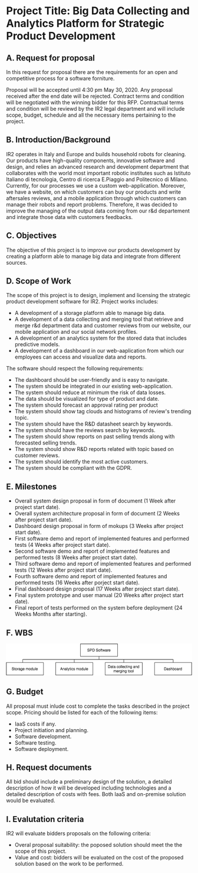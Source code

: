 # Project Title: Big Data Collecting and Analytics Platform for Strategic Product Development

## A. Request for proposal
In this request for proposal there are the requirements for an open and competitive process for a software forniture.

Proposal will be accepted until 4:30 pm May 30, 2020. Any proposal received after the end date will be rejected. Contract terms and condition will be negotiated with the winning bidder for this RFP. Contractual terms and condition will be reviewd by the IR2 legal department and will include scope, budget, schedule and all the necessary items pertaining to the project.

## B. Introduction/Background
IR2 operates in Italy and Europe and builds household robots for cleaning. Our products have high-quality components, innovative software and design, and relies an advanced research and development department that collaborates with the world most important robotic institutes such as Istituto Italiano di tecnologia, Centro di ricerca E.Piaggio and Politecnico di Milano. Currently, for our processes we use a custom web-application. Moreover, we have a website, on which customers can buy our products and write aftersales reviews, and a mobile application through which customers can manage their robots and report problems. Therefore, it was decided to improve the managing of the output data coming from our r&d departement and integrate those data with customers feedbacks. 

## C. Objectives
The objective of this project is to improve our products development by creating a platform able to manage big data and integrate from different sources.

## D. Scope of Work
The scope of this project is to design, implement and licensing the strategic product development software for IR2. Project works includes:
- A development of a storage platform able to manage big data.
- A development of a data collecting and merging tool that retrieve and merge r&d department data and customer reviews from our website, our mobile application and our social network profiles.
- A development of an analytics system for the stored data that includes predictive models.
- A development of a dashboard in our web-aaplication from which our employees can access and visualize data and reports.

The software should respect the following requirements:
- The dashboard should be user-friendly and is easy to navigate.
- The system should be integrated in our existing web-application.
- The system should reduce at minimum the risk of data losses.
- The data should be visualized for type of product and date.
- The system should forecast an approval rating per product
- The system should show tag clouds and histograms of review's trending topic. 
- The system should have the R&D datasheet search by keywords.
- The system should have the reviews search by keywords. 
- The system should show reports on past selling trends along with forecasted selling trends.
- The system should show R&D reports related with topic based on customer reviews.
- The system should identify the most active customers.
- The system should be compliant with the GDPR.

## E. Milestones
- Overall system design proposal in form of document (1 Week after project start date).
- Overall system architecture proposal in form of document (2 Weeks after project start date).
- Dashboard design proposal in form of mokups (3 Weeks after project start date).
- First software demo and report of implemented features and performed tests (4 Weeks after project start date).
- Second software demo and report of implemented features and performed tests (8 Weeks after project start date).
- Third software demo and report of implemented features and performed tests (12 Weeks after project start date).
- Fourth software demo and report of implemented features and performed tests (16 Weeks after porject start date).
- Final dashboard design proposal (17 Weeks after project start date).
- Final system prototype and user manual (20 Weeks after project start date).
- Final report of tests performed on the system before deployment (24 Weeks Months after starting).

## F. WBS

![WBS](./WBS.png)

## G. Budget
All proposal must inlude cost to complete the tasks described in the project scope. Pricing should be listed for each of the following items:
- IaaS costs if any.
- Project initiation and planning.
- Software development.
- Software testing.
- Software deployment.

## H. Request documents
All bid should include a preliminary design of the solution, a detailed description of how it will be developed including technologies and a detailed description of costs with fees. Both IaaS and on-premise solution would be evaluated.

## I. Evalutation criteria
IR2 will evaluate bidders proposals on the following criteria:
- Overal proposal suitability: the poposed solution should meet the the scope of this project.
- Value and cost: bidders will be evaluated on the cost of the proposed solution based on the work to be performed.